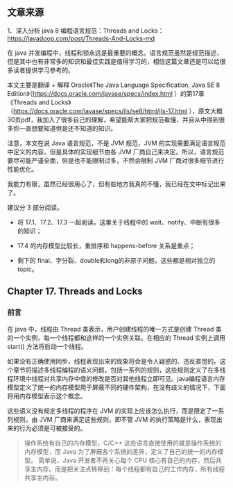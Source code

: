 ## 文章来源

1、深入分析 java 8 编程语言规范：Threads and Locks：https://javadoop.com/post/Threads-And-Locks-md

在 java 并发编程中，线程和锁永远是最重要的概念。语言规范虽然是规范描述，但是其中也有非常多的知识和最佳实践是值得学习的，相信这篇文章还是可以给很多读者提供学习参考的。

本文主要是翻译 + 解释 Oracle《The Java Language Specification, Java SE 8 Edition》（https://docs.oracle.com/javase/specs/index.html ）的第17章《Threads and Locks》（https://docs.oracle.com/javase/specs/jls/se8/html/jls-17.html ），原文大概30页pdf，我加入了很多自己的理解，希望能帮大家把规范看懂，并且从中得到很多你一直想要知道但是还不知道的知识。

注意，本文在说 Java 语言规范，不是 JVM 规范，JVM 的实现需要满足语言规范中定义的内容，但是具体的实现细节由各 JVM 厂商自己来决定。所以，语言规范要尽可能严谨全面，但是也不能限制过多，不然会限制 JVM 厂商对很多细节进行性能优化。

我能力有限，虽然已经很用心了，但有些地方我真的不懂，我已经在文中标记出来了。

建议分 3 部分阅读。

- 将 17.1、17.2、17.3 一起阅读，这里关于线程中的 wait、notify、中断有很多的知识；

- 17.4 的内存模型比较长，重排序和 happens-before 关系是重点；

- 剩下的 final、字分裂、double和long的非原子问题，这些都是相对独立的 topic。

## Chapter 17. Threads and Locks

### 前言

在 java 中，线程由 Thread 类表示，用户创建线程的唯一方式是创建 Thread 类的一个实例，每一个线程都和这样的一个实例关联。在相应的 Thread 实例上调用 start() 方法将启动一个线程。

如果没有正确使用同步，线程表现出来的现象将会是令人疑惑的、违反直觉的。这个章节将描述多线程编程的语义问题，包括一系列的规则，这些规则定义了在多线程环境中线程对共享内存中值的修改是否对其他线程立即可见。java编程语言内存模型定义了统一的内存模型用于屏蔽不同的硬件架构，在没有歧义的情况下，下面将用内存模型表示这个概念。

这些语义没有规定多线程的程序在 JVM 的实现上应该怎么执行，而是限定了一系列规则，由 JVM 厂商来满足这些规则，即不管 JVM 的执行策略是什么，表现出来的行为必须是可被接受的。

> 操作系统有自己的内存模型，C/C++ 这些语言直接使用的就是操作系统的内存模型，而 Java 为了屏蔽各个系统的差异，定义了自己的统一的内存模型。
> 简单说，Java 开发者不再关心每个 CPU 核心有自己的内存，然后共享主内存。而是把关注点转移到：每个线程都有自己的工作内存，所有线程共享主内存。
